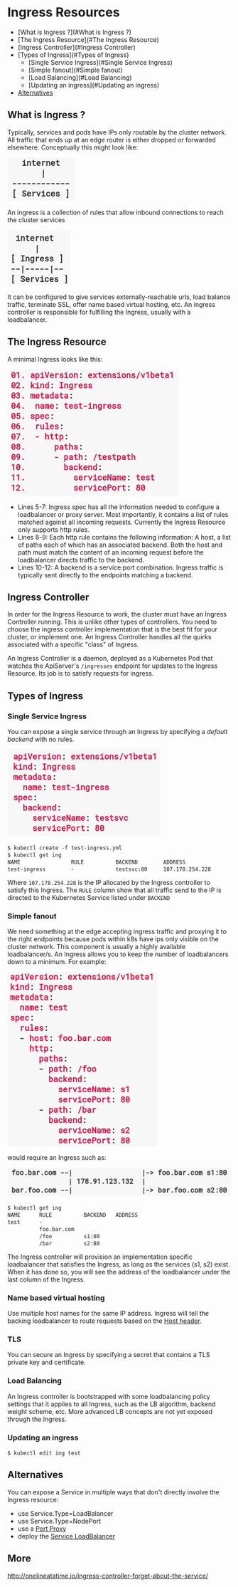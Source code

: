 # Ingress Resources

- [What is Ingress ?](#What is Ingress ?)
- [The Ingress Resource](#The Ingress Resource)
- [Ingress Controller](#Ingress Controller)
- [Types of Ingress](#Types of Ingress)
  - [Single Service Ingress](#Single Service Ingress)
  - [Simple fanout](#Simple fanout)
  - [Load Balancing](#Load Balancing)
  - [Updating an ingress](#Updating an ingress)
- [Alternatives](#Alternatives)

## What is Ingress ?
Typically, services and pods have IPs only routable by the cluster network. All traffic that ends up at an edge router is either dropped or forwarded elsewhere. Conceptually this might look like:

![ingress1](images/ingress1.png)

An ingress is a collection of rules that allow inbound connections to reach the cluster services

![ingress2](images/ingress2.png)

It can be configured to give services externally-reachable urls, load balance traffic,  terminate SSL, offer name based virtual hosting, etc. An ingress controller is responsible for fulfilling the Ingress, usually with a loadbalancer.

## The Ingress Resource
A minimal Ingress looks like this:

![ingress3](images/ingress3.png)

- Lines 5-7: Ingress spec has all the information needed to configure a loadbalancer or proxy server. Most importantly, it contains a list of rules matched against all incoming requests. Currently the Ingress Resource only supports http rules.
- Lines 8-9: Each http rule contains the following information: A host, a list of paths each of which has an associated backend. Both the host and path must match the content of an incoming request before the loadbalancer directs traffic to the backend.
- Lines 10-12: A backend is a service:port combination. Ingress traffic is typically sent directly to the endpoints matching a backend.

## Ingress Controller
In order for the Ingress Resource to work, the cluster must have an Ingress Controller running. This is unlike other types of controllers. You need to choose the ingress controller implementation that is the best fit for your cluster, or implement one. An Ingress Controller handles all the quirks associated with a specific "class" of Ingress.

An Ingress Controller is a daemon, deployed as a Kubernetes Pod that watches the ApiServer's `/ingresses` endpoint for updates to the Ingress Resource. Its job is to satisfy requests for ingress.

## Types of Ingress

### Single Service Ingress
You can expose a single service through an Ingress by specifying a *default backend* with no rules.

![ingress4](images/ingress4.png)

```console
$ kubectl create -f test-ingress.yml
$ kubectl get ing
NAME                RULE          BACKEND        ADDRESS
test-ingress        -             testsvc:80     107.178.254.228
```
Where `107.178.254.228` is the IP allocated by the Ingress controller to satisfy this Ingress. The `RULE` column show that all traffic send to the IP is directed to the Kubernetes Service listed under `BACKEND`

### Simple fanout
We need something at the edge accepting ingress traffic and proxying it to the right endpoints because pods within k8s have ips only visible on the cluster network. This component is usually a highly available loadbalancer/s. An Ingress allows you to keep the number of loadbalancers down to a minimum. For example:

![ingress5](images/ingress5.png)

would require an Ingress such as:

![ingress6](images/ingress6.png)

```console
$ kubectl get ing
NAME      RULE          BACKEND   ADDRESS
test      -
          foo.bar.com
          /foo          s1:80
          /bar          s2:80
```

The Ingress controller will provision an implementation specific loadbalancer that satisfies the Ingress, as long as the services (s1, s2) exist. When it has done so, you will see the address of the loadbalancer under the last column of the Ingress.

### Name based virtual hosting
Use multiple host names for the same IP address. Ingress will tell the backing loadbalancer to route requests based on the [Host header](https://tools.ietf.org/html/rfc7230#section-5.4).

### TLS
You can secure an Ingress by specifying a secret that contains a TLS private key and certificate.

### Load Balancing
An Ingress controller is bootstrapped with some loadbalancing policy settings that it applies to all Ingress, such as the LB algorithm, backend weight scheme, etc. More advanced LB concepts are not yet exposed through the Ingress.

### Updating an ingress
```console
$ kubectl edit ing test
```

## Alternatives
You can expose a Service in multiple ways that don't directly involve the Ingress resource:
- use Service.Type=LoadBalancer
- use Service.Type=NodePort
- use a [Port Proxy](https://github.com/kubernetes/contrib/tree/master/for-demos/proxy-to-service)
- deploy the [Service LoadBalancer](https://github.com/kubernetes/contrib/tree/master/service-loadbalancer)

## More

http://onelineatatime.io/ingress-controller-forget-about-the-service/
